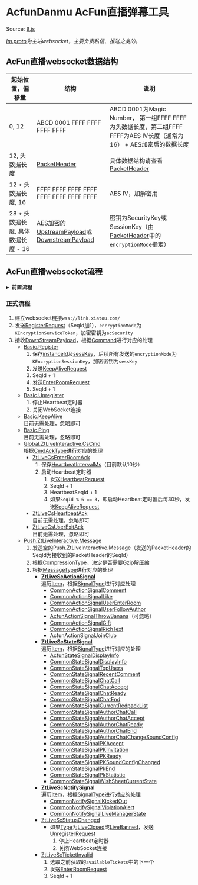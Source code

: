 

# AcfunDanmu AcFun直播弹幕工具

Source: [9.js](https://ali-imgs.acfun.cn/kos/nlav10360/static/js/9.bba02d82.js)

*[Im.proto](https://github.com/wpscott/AcFunDanmaku/blob/e8aaeea0598210ec641bfc0b31ce808a582dacf6/AcFunDanmu/protos/im.basic/Im.proto)为主站websocket，主要负责私信、推送之类的。*

## AcFun直播websocket数据结构

| 起始位置，偏移量  |  结构 |  说明 |
|---|---|---|
|  0, 12 |  ABCD 0001 FFFF FFFF FFFF FFFF |  ABCD 0001为Magic Number， 第一组FFFF FFFF为头数据长度，第二组FFFF FFFF为AES IV长度（通常为16） + AES加密后的数据长度 |
|  12, 头数据长度 | [PacketHeader](https://github.com/wpscott/AcFunDanmaku/blob/e8aaeea0598210ec641bfc0b31ce808a582dacf6/AcFunDanmu/protos/im.basic/PacketHeader.proto) |  具体数据结构请查看[PacketHeader](https://github.com/wpscott/AcFunDanmaku/blob/e8aaeea0598210ec641bfc0b31ce808a582dacf6/AcFunDanmu/protos/im.basic/PacketHeader.proto) |
|  12 + 头数据长度, 16 |  FFFF FFFF FFFF FFFF FFFF FFFF FFFF FFFF |  AES IV，加解密用 |
|  28 + 头数据长度, 具体数据长度 - 16 | AES加密的[UpstreamPayload](https://github.com/wpscott/AcFunDanmaku/blob/e8aaeea0598210ec641bfc0b31ce808a582dacf6/AcFunDanmu/protos/im.basic/UpstreamPayload.proto)或[DownstreamPayload](https://github.com/wpscott/AcFunDanmaku/blob/e8aaeea0598210ec641bfc0b31ce808a582dacf6/AcFunDanmu/protos/im.basic/DownstreamPayload.proto) | 密钥为SecurityKey或SessionKey（由[PacketHeader](https://github.com/wpscott/AcFunDanmaku/blob/e8aaeea0598210ec641bfc0b31ce808a582dacf6/AcFunDanmu/protos/im.basic/PacketHeader.proto)中的`encryptionMode`指定） |

## AcFun直播websocket流程
<details>
  <summary><b>前置流程</b></summary>

 1. 请求`https://live.acfun.cn`获取`_did`Cookies
 2. 获取`userId`、`acSecurity`和`acfun.api.visitor_st`
    * 未登录/匿名用户发送
    POST application/x-www-form-urlencoded请求`https://id.app.acfun.cn/rest/app/visitor/login`，表单数据为`sid=acfun.api.visitor`
    * 已登录用户发送
    POST application/x-www-form-urlencoded请求`https://id.app.acfun.cn/rest/web/token/get`，表单数据为`sid=acfun.midground.api`
3. 获取`availableTickets`、`liveId`和`enterRoomAttach`

    发送POST application/x-www-form-urlencoded请求`https://api.kuaishouzt.com/rest/zt/live/web/startPlay?subBiz=mainApp&kpn=ACFUN_APP&kpf=PC_WEB&userId=[userId]&did=[_did]&acfun.api.visitor_st=[acfun.api.visitor_st/acfun.midground.api_st]`，表单数据为`authorId=[主播Id]`
    
<details>
  <summary>其他请求</summary>
 
  * 获取礼物列表
  
    发送POST application/x-www-form-urlencoded请求`https://api.kuaishouzt.com/rest/zt/live/web/gift/list?subBiz=mainApp&kpn=ACFUN_APP&kpf=PC_WEB&userId=[userId]&did=[_did]&acfun.midground.api_st=[acfun.api.visitor_st/acfun.midground.api_st]`，表单数据为`visitorId=[userId]&liveId=[liveId]`
  * 获取在线观众
  
    发送POST application/x-www-form-urlencoded请求`https://api.kuaishouzt.com/rest/zt/live/web/watchingList?subBiz=mainApp&kpn=ACFUN_APP&kpf=PC_WEB&userId=[userId]&did=[_did]&acfun.midground.api_st=[acfun.api.visitor_st/acfun.midground.api_st]`，表单数据为`visitorId=[userId]&liveId=[liveId]`

  </details>
</details>

### 正式流程
1. 建立websocket链接`wss://link.xiatou.com/`
2. 发送[RegisterRequest](https://github.com/wpscott/AcFunDanmaku/blob/e8aaeea0598210ec641bfc0b31ce808a582dacf6/AcFunDanmu/protos/im.basic/Register.proto#L13)（SeqId加1），`encryptionMode`为`KEncryptionServiceToken`，加密密钥为`acSecurity`
3. 接收[DownStreamPayload](https://github.com/wpscott/AcFunDanmaku/blob/e8aaeea0598210ec641bfc0b31ce808a582dacf6/AcFunDanmu/protos/im.basic/DownstreamPayload.proto#L5)，根据[Command](https://github.com/wpscott/AcFunDanmaku/blob/e8aaeea0598210ec641bfc0b31ce808a582dacf6/AcFunDanmu/protos/im.basic/DownstreamPayload.proto#L6)进行对应的处理
	- [Basic.Register](https://github.com/wpscott/AcFunDanmaku/blob/e8aaeea0598210ec641bfc0b31ce808a582dacf6/AcFunDanmu/protos/im.basic/Register.proto#L38)
      1. 保存[instanceId](https://github.com/wpscott/AcFunDanmaku/blob/e8aaeea0598210ec641bfc0b31ce808a582dacf6/AcFunDanmu/protos/im.basic/Register.proto#L41)及[sessKey](https://github.com/wpscott/AcFunDanmaku/blob/e8aaeea0598210ec641bfc0b31ce808a582dacf6/AcFunDanmu/protos/im.basic/Register.proto#L40)，后续所有发送的`encryptionMode`为`KEncryptionSessionKey`，加密密钥为`sessKey`
      2. 发送[KeepAliveRequest](https://github.com/wpscott/AcFunDanmaku/blob/e8aaeea0598210ec641bfc0b31ce808a582dacf6/AcFunDanmu/protos/im.basic/KeepAlive.proto#L9)
      3. SeqId + 1
      4. 发送[EnterRoomRequest](https://github.com/wpscott/AcFunDanmaku/blob/e8aaeea0598210ec641bfc0b31ce808a582dacf6/AcFunDanmu/protos/zt.live.interactive/ZtLiveCsEnterRoom.proto#L5)
      5. SeqId + 1
	- [Basic.Unregister](https://github.com/wpscott/AcFunDanmaku/blob/e8aaeea0598210ec641bfc0b31ce808a582dacf6/AcFunDanmu/protos/im.basic/Unregister.proto#L7)
      1. 停止Heartbeat定时器
      2. 关闭WebSocket连接
	- [Basic.KeepAlive](https://github.com/wpscott/AcFunDanmaku/blob/e8aaeea0598210ec641bfc0b31ce808a582dacf6/AcFunDanmu/protos/im.basic/KeepAlive.proto#L17)  
    目前无需处理，忽略即可
	- [Basic.Ping](https://github.com/wpscott/AcFunDanmaku/blob/e8aaeea0598210ec641bfc0b31ce808a582dacf6/AcFunDanmu/protos/im.basic/Ping.proto#L15)  
    目前无需处理，忽略即可
	- [Global.ZtLiveInteractive.CsCmd](https://github.com/wpscott/AcFunDanmaku/blob/e8aaeea0598210ec641bfc0b31ce808a582dacf6/AcFunDanmu/protos/zt.live.interactive/ZtLiveCsCmd.proto#L12)  
      根据[CmdAckType](https://github.com/wpscott/AcFunDanmaku/blob/e8aaeea0598210ec641bfc0b31ce808a582dacf6/AcFunDanmu/protos/zt.live.interactive/ZtLiveCsCmd.proto#L13)进行对应的处理
      - [ZtLiveCsEnterRoomAck](https://github.com/wpscott/AcFunDanmaku/blob/e8aaeea0598210ec641bfc0b31ce808a582dacf6/AcFunDanmu/protos/zt.live.interactive/ZtLiveCsEnterRoom.proto#L13)
          1. 保存[HeartbeatIntervalMs](https://github.com/wpscott/AcFunDanmaku/blob/e8aaeea0598210ec641bfc0b31ce808a582dacf6/AcFunDanmu/protos/zt.live.interactive/ZtLiveCsEnterRoom.proto#L14)（目前默认10秒）
          2. 启动Heartbeat定时器
             1. 发送[HeartbeatRequest](https://github.com/wpscott/AcFunDanmaku/blob/e8aaeea0598210ec641bfc0b31ce808a582dacf6/AcFunDanmu/protos/zt.live.interactive/ZtLiveCsHeartbeat.proto#L5)
             2. SeqId + 1
             3. HeartbeatSeqId + 1
             4. 如果`SeqId % 6 == 3`，即启动Heartbeat定时器后每30秒，发送[KeepAliveRequest](https://github.com/wpscott/AcFunDanmaku/blob/e8aaeea0598210ec641bfc0b31ce808a582dacf6/AcFunDanmu/protos/im.basic/KeepAlive.proto#L9)
      - [ZtLiveCsHeartbeatAck](https://github.com/wpscott/AcFunDanmaku/blob/e8aaeea0598210ec641bfc0b31ce808a582dacf6/AcFunDanmu/protos/zt.live.interactive/ZtLiveCsHeartbeat.proto#L10)  
         目前无需处理，忽略即可
      - [ZtLiveCsUserExitAck](https://github.com/wpscott/AcFunDanmaku/blob/e8aaeea0598210ec641bfc0b31ce808a582dacf6/AcFunDanmu/protos/zt.live.interactive/ZtLiveCsUserExit.proto#L7)  
         目前无需处理，忽略即可
	- [Push.ZtLiveInteractive.Message](https://github.com/wpscott/AcFunDanmaku/blob/e8aaeea0598210ec641bfc0b31ce808a582dacf6/AcFunDanmu/protos/zt.live.interactive/ZtLiveScMessage.proto#L5)
      1. 发送空的Push.ZtLiveInteractive.Message（发送的PacketHeader的SeqId为接收到的PacketHeader的SeqId）
      2. 根据[CompressionType](https://github.com/wpscott/AcFunDanmaku/blob/e8aaeea0598210ec641bfc0b31ce808a582dacf6/AcFunDanmu/protos/zt.live.interactive/ZtLiveScMessage.proto#L7)，决定是否需要Gzip解压缩
      3. 根据[MessageType](https://github.com/wpscott/AcFunDanmaku/blob/e8aaeea0598210ec641bfc0b31ce808a582dacf6/AcFunDanmu/protos/zt.live.interactive/ZtLiveScMessage.proto#L6)进行对应的处理  
          - **[ZtLiveScActionSignal](https://github.com/wpscott/AcFunDanmaku/blob/e8aaeea0598210ec641bfc0b31ce808a582dacf6/AcFunDanmu/protos/zt.live.interactive/ZtLiveScActionSignal.proto#L7)**  
        遍历[Item](https://github.com/wpscott/AcFunDanmaku/blob/e8aaeea0598210ec641bfc0b31ce808a582dacf6/AcFunDanmu/protos/zt.live.interactive/ZtLiveActionSignalItem.proto#L5)，根据[SignalType](https://github.com/wpscott/AcFunDanmaku/blob/e8aaeea0598210ec641bfc0b31ce808a582dacf6/AcFunDanmu/protos/zt.live.interactive/ZtLiveActionSignalItem.proto#L6)进行对应处理  
            - [CommonActionSignalComment](https://github.com/wpscott/AcFunDanmaku/blob/e8aaeea0598210ec641bfc0b31ce808a582dacf6/AcFunDanmu/protos/zt.live.interactive/CommonActionSignalComment.proto#L7)
            - [CommonActionSignalLike](https://github.com/wpscott/AcFunDanmaku/blob/e8aaeea0598210ec641bfc0b31ce808a582dacf6/AcFunDanmu/protos/zt.live.interactive/CommonActionSignalLike.proto#L7)
            - [CommonActionSignalUserEnterRoom](https://github.com/wpscott/AcFunDanmaku/blob/e8aaeea0598210ec641bfc0b31ce808a582dacf6/AcFunDanmu/protos/zt.live.interactive/CommonActionSignalUserEnterRoom.proto#L7)
            - [CommonActionSignalUserFollowAuthor](https://github.com/wpscott/AcFunDanmaku/blob/e8aaeea0598210ec641bfc0b31ce808a582dacf6/AcFunDanmu/protos/zt.live.interactive/CommonActionSignalUserFollowAuthor.proto#L7)
            - [AcfunActionSignalThrowBanana](https://github.com/wpscott/AcFunDanmaku/blob/e8aaeea0598210ec641bfc0b31ce808a582dacf6/AcFunDanmu/protos/im.basic/acfun.live.proto#L10)（可忽略）
            - [CommonActionSignalGift](https://github.com/wpscott/AcFunDanmaku/blob/e8aaeea0598210ec641bfc0b31ce808a582dacf6/AcFunDanmu/protos/zt.live.interactive/CommonActionSignalGift.proto#L8)
            - [CommonActionSignalRichText](https://github.com/wpscott/AcFunDanmaku/blob/e8aaeea0598210ec641bfc0b31ce808a582dacf6/AcFunDanmu/protos/zt.live.interactive/CommonActionSignalRichText.proto#L8)
            - [AcfunActionSignalJoinClub](https://github.com/wpscott/AcFunDanmaku/blob/e8aaeea0598210ec641bfc0b31ce808a582dacf6/AcFunDanmu/protos/im.basic/acfun.live.proto#L20)
          - **[ZtLiveScStateSignal](https://github.com/wpscott/AcFunDanmaku/blob/e8aaeea0598210ec641bfc0b31ce808a582dacf6/AcFunDanmu/protos/zt.live.interactive/ZtLiveScStateSignal.proto#L7)**  
        遍历[Item](https://github.com/wpscott/AcFunDanmaku/blob/e8aaeea0598210ec641bfc0b31ce808a582dacf6/AcFunDanmu/protos/zt.live.interactive/ZtLiveStateSignalItem.proto#L5)，根据[SignalType](https://github.com/wpscott/AcFunDanmaku/blob/e8aaeea0598210ec641bfc0b31ce808a582dacf6/AcFunDanmu/protos/zt.live.interactive/ZtLiveStateSignalItem.proto#L6)进行对应的处理
            - [AcfunStateSignalDisplayInfo](https://github.com/wpscott/AcFunDanmaku/blob/e8aaeea0598210ec641bfc0b31ce808a582dacf6/AcFunDanmu/protos/im.basic/acfun.live.proto#L16)
            - [CommonStateSignalDisplayInfo](https://github.com/wpscott/AcFunDanmaku/blob/e8aaeea0598210ec641bfc0b31ce808a582dacf6/AcFunDanmu/protos/zt.live.interactive/CommonStateSignalDisplayInfo.proto#L5)
            - [CommonStateSignalTopUsers](https://github.com/wpscott/AcFunDanmaku/blob/e8aaeea0598210ec641bfc0b31ce808a582dacf6/AcFunDanmu/protos/zt.live.interactive/CommonStateSignalTopUsers.proto#L7)
            - [CommonStateSignalRecentComment](https://github.com/wpscott/AcFunDanmaku/blob/e8aaeea0598210ec641bfc0b31ce808a582dacf6/AcFunDanmu/protos/zt.live.interactive/CommonStateSignalRecentComment.proto#L7)
            - [CommonStateSignalChatCall](https://github.com/wpscott/AcFunDanmaku/blob/e8aaeea0598210ec641bfc0b31ce808a582dacf6/AcFunDanmu/protos/zt.live.interactive/CommonStateSignalChatCall.proto#L5)
            - [CommonStateSignalChatAccept](https://github.com/wpscott/AcFunDanmaku/blob/e8aaeea0598210ec641bfc0b31ce808a582dacf6/AcFunDanmu/protos/zt.live.interactive/CommonStateSignalChatAccept.proto#L7)
            - [CommonStateSignalChatReady](https://github.com/wpscott/AcFunDanmaku/blob/e8aaeea0598210ec641bfc0b31ce808a582dacf6/AcFunDanmu/protos/zt.live.interactive/CommonStateSignalChatReady.proto#L8)
            - [CommonStateSignalChatEnd](https://github.com/wpscott/AcFunDanmaku/blob/e8aaeea0598210ec641bfc0b31ce808a582dacf6/AcFunDanmu/protos/zt.live.interactive/CommonStateSignalChatEnd.proto#L5)
            - [CommonStateSignalCurrentRedpackList](https://github.com/wpscott/AcFunDanmaku/blob/e8aaeea0598210ec641bfc0b31ce808a582dacf6/AcFunDanmu/protos/zt.live.interactive/CommonStateSignalCurrentRedpackList.proto#L7)
            - [CommonStateSignalAuthorChatCall](https://github.com/wpscott/AcFunDanmaku/blob/e8aaeea0598210ec641bfc0b31ce808a582dacf6/AcFunDanmu/protos/zt.live.interactive/CommonStateSignalAuthorChatCall.proto#L7)
            - [CommonStateSignalAuthorChatAccept](https://github.com/wpscott/AcFunDanmaku/blob/e8aaeea0598210ec641bfc0b31ce808a582dacf6/AcFunDanmu/protos/zt.live.interactive/CommonStateSignalAuthorChatAccept.proto#L5)
            - [CommonStateSignalAuthorChatReady](https://github.com/wpscott/AcFunDanmaku/blob/e8aaeea0598210ec641bfc0b31ce808a582dacf6/AcFunDanmu/protos/zt.live.interactive/CommonStateSignalAuthorChatReady.proto#L7)
            - [CommonStateSignalAuthorChatEnd](https://github.com/wpscott/AcFunDanmaku/blob/e8aaeea0598210ec641bfc0b31ce808a582dacf6/AcFunDanmu/protos/zt.live.interactive/CommonStateSignalAuthorChatEnd.proto#L5)
            - [CommonStateSignalAuthorChatChangeSoundConfig](https://github.com/wpscott/AcFunDanmaku/blob/e8aaeea0598210ec641bfc0b31ce808a582dacf6/AcFunDanmu/protos/zt.live.interactive/CommonStateSignalAuthorChatChangeSoundConfig.proto#L5)
            - [CommonStateSignalPKAccept](https://github.com/wpscott/AcFunDanmaku/blob/e8aaeea0598210ec641bfc0b31ce808a582dacf6/AcFunDanmu/protos/zt.live.interactive/CommonStateSignalPKAccept.proto#L5)
            - [CommonStateSignalPKInvitation](https://github.com/wpscott/AcFunDanmaku/blob/e8aaeea0598210ec641bfc0b31ce808a582dacf6/AcFunDanmu/protos/zt.live.interactive/CommonStateSignalPKInvitation.proto#L7)
            - [CommonStateSignalPKReady](https://github.com/wpscott/AcFunDanmaku/blob/e8aaeea0598210ec641bfc0b31ce808a582dacf6/AcFunDanmu/protos/zt.live.interactive/CommonStateSignalPKReady.proto#L7)
            - [CommonStateSignalPKSoundConfigChanged](https://github.com/wpscott/AcFunDanmaku/blob/e8aaeea0598210ec641bfc0b31ce808a582dacf6/AcFunDanmu/protos/zt.live.interactive/CommonStateSignalPKSoundConfigChanged.proto#L5)
            - [CommonStateSignalPkEnd](https://github.com/wpscott/AcFunDanmaku/blob/e8aaeea0598210ec641bfc0b31ce808a582dacf6/AcFunDanmu/protos/zt.live.interactive/CommonStateSignalPkEnd.proto#L5)
            - [CommonStateSignalPkStatistic](https://github.com/wpscott/AcFunDanmaku/blob/e8aaeea0598210ec641bfc0b31ce808a582dacf6/AcFunDanmu/protos/zt.live.interactive/CommonStateSignalPkStatistic.proto#L9)
            - [CommonStateSignalWishSheetCurrentState](https://github.com/wpscott/AcFunDanmaku/blob/e8aaeea0598210ec641bfc0b31ce808a582dacf6/AcFunDanmu/protos/zt.live.interactive/CommonStateSignalWishSheetCurrentState.proto#L5)
          - **[ZtLiveScNotifySignal](https://github.com/wpscott/AcFunDanmaku/blob/e8aaeea0598210ec641bfc0b31ce808a582dacf6/AcFunDanmu/protos/zt.live.interactive/ZtLiveScNotifySignal.proto#L7)**  
      遍历[Item](https://github.com/wpscott/AcFunDanmaku/blob/e8aaeea0598210ec641bfc0b31ce808a582dacf6/AcFunDanmu/protos/zt.live.interactive/ZtLiveNotifySignalItem.proto#L5)，根据[SignalType](https://github.com/wpscott/AcFunDanmaku/blob/e8aaeea0598210ec641bfc0b31ce808a582dacf6/AcFunDanmu/protos/zt.live.interactive/ZtLiveNotifySignalItem.proto#L6)进行对应的处理
            - [CommonNotifySignalKickedOut](https://github.com/wpscott/AcFunDanmaku/blob/e8aaeea0598210ec641bfc0b31ce808a582dacf6/AcFunDanmu/protos/zt.live.interactive/CommonNotifySignalKickedOut.proto#L5)
            - [CommonNotifySignalViolationAlert](https://github.com/wpscott/AcFunDanmaku/blob/e8aaeea0598210ec641bfc0b31ce808a582dacf6/AcFunDanmu/protos/zt.live.interactive/CommonNotifySignalViolationAlert.proto#L5)
            - [CommonNotifySignalLiveManagerState](https://github.com/wpscott/AcFunDanmaku/blob/e8aaeea0598210ec641bfc0b31ce808a582dacf6/AcFunDanmu/protos/zt.live.interactive/CommonNotifySignalLiveManagerState.proto#L5)
          - [ZtLiveScStatusChanged](https://github.com/wpscott/AcFunDanmaku/blob/e8aaeea0598210ec641bfc0b31ce808a582dacf6/AcFunDanmu/protos/zt.live.interactive/ZtLiveScStatusChanged.proto#L5)
            - 如果[Type](https://github.com/wpscott/AcFunDanmaku/blob/e8aaeea0598210ec641bfc0b31ce808a582dacf6/AcFunDanmu/protos/zt.live.interactive/ZtLiveScStatusChanged.proto#L6)为[LiveClosed](https://github.com/wpscott/AcFunDanmaku/blob/e8aaeea0598210ec641bfc0b31ce808a582dacf6/AcFunDanmu/protos/zt.live.interactive/ZtLiveScStatusChanged.proto#L12)或[LiveBanned](https://github.com/wpscott/AcFunDanmaku/blob/e8aaeea0598210ec641bfc0b31ce808a582dacf6/AcFunDanmu/protos/zt.live.interactive/ZtLiveScStatusChanged.proto#L15)，发送[UnregisterRequest](https://github.com/wpscott/AcFunDanmaku/blob/e8aaeea0598210ec641bfc0b31ce808a582dacf6/AcFunDanmu/protos/im.basic/Unregister.proto#L5)
               1. 停止Heartbeat定时器
               2. 关闭WebSocket连接
          - [ZtLiveScTicketInvalid](https://github.com/wpscott/AcFunDanmaku/blob/e8aaeea0598210ec641bfc0b31ce808a582dacf6/AcFunDanmu/protos/zt.live.interactive/ZtLiveScTicketInvalid.proto#L5)
            1. 选取之前获取的`availableTickets`中的下一个
            2. 发送[EnterRoomRequest](https://github.com/wpscott/AcFunDanmaku/blob/e8aaeea0598210ec641bfc0b31ce808a582dacf6/AcFunDanmu/protos/zt.live.interactive/ZtLiveCsEnterRoom.proto#L5)
            3. SeqId + 1
